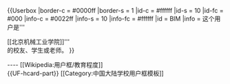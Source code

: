 {{Userbox
  |border-c = #0000ff
  |border-s = 1
  |id-c     = #ffffff
  |id-s     = 10
  |id-fc    = #000
  |info-c   = #0022ff
  |info-s   = 10
  |info-fc  = #ffffff
  |id       = BIM
  |info     = 这个用户是'''<div class="org">[[北京机械工业学院]]'''</div>的校友、学生或老师。
}}<noinclude>
<div style="clear:both">
----
[[Wikipedia:用户框/教育程度]]</div>
{{UF-hcard-part}}
[[Category:中国大陆学校用户框模板]]
</noinclude>